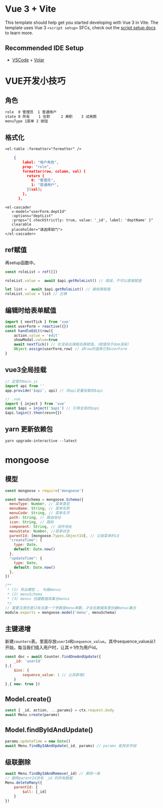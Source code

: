 # Vue 3 + Vite

This template should help get you started developing with Vue 3 in Vite. The template uses Vue 3 `<script setup>` SFCs, check out the [script setup docs](https://v3.vuejs.org/api/sfc-script-setup.html#sfc-script-setup) to learn more.

## Recommended IDE Setup

- [VSCode](https://code.visualstudio.com/) + [Volar](https://marketplace.visualstudio.com/items?itemName=johnsoncodehk.volar)

# VUE开发小技巧

## 角色

~~~txt
role  0 管理员  1 普通用户
state 0 所有    1 在职     2 离职    3 试用期
menuType 1菜单 2 按钮
~~~

## 格式化

~~~txt
<el-table :formatter="formatter" />
~~~

~~~json
	{
        label: "用户角色",
        prop: "role",
        formatter(row, column, val) {
          return {
            0: "管理员",
            1: "普通用户",
          }[val];
        },
      },
~~~

~~~vue
<el-cascader
   v-model="userForm.deptId"
   :options="deptList"
   :props="{ checkStrictly: true, value: '_id', label: 'deptName' }"
   clearable
   placeholder="请选择部门">
</el-cascader>
~~~

## ref赋值

再setup函数中。

~~~js
const roleList = ref([])

roleList.value =  await $api.getRoleList() // 错误，不可以直接赋值

let list =  await $api.getRoleList() // 接收再赋值
roleList.value = list // 正确
~~~

## 编辑时给表单赋值

~~~js
import { nextTick } from 'vue'
const userForm = reactive({})
const handleEdit(row){
    action.value = 'edit'
    showModal.value=true
    await nextTick() // 在渲染出弹框后再赋值。（赋值快于dom渲染）
    Object.assign(userForm,row) // 讲row的值拷贝到userForm
}
~~~

## vue3全局挂载

~~~js
// 这里时main.js
import api from ''
app.provide('$api', api) // 将api变量挂载到$api
~~~

~~~js
// .vue
import { inject } from 'vue'
const $api = inject('$api') // 引用全局的$api
$api.login().then(res=>{})
~~~

## yarn 更新依赖包

`yarn upgrade-interactive --latest`

# mongoose

## 模型

~~~js
const mongoose = require('mongoose')

const menuSchema = mongoose.Schema({
  menuType: Number, // 菜单类型
  menuName: String, // 菜单名称
  menuCode: String, // 菜单名字
  path: String, // 路由地址
  icon: String, // 图标
  component: String, // 组件地址
  menuState: Number, //菜单状态
  parentId: [mongoose.Types.ObjectId], // 父级菜单的id
  "createTime": {
    type: Date,
    default: Date.now()
  },
  "updateTime": {
    type: Date,
    default: Date.now()
  },
})

/**
 * (1) 导出模型 ， 叫做menus
 * (2) menuSchema
 * (3) menus 创建数据库集合menus
 */
// 需要注意的是只有当第一个参数是menu单数，才会在数据库里创建menus集合
module.exports = mongoose.model('menu', menuSchema)
~~~



## 主键递增

新建`counters`表。里面存放`userId`和`sequence_value`。其中sequence_value从1开始，每当我们插入用户时，让其＋1作为用户id。

~~~js
const doc = await Counter.findOneAndUpdate({
    _id: 'userId'
},{
    $inc: {
        sequence_value: 1 // 让其新增1
    }
},{ new: true })
~~~

## Model.create()

~~~js
const { _id, action, ...params} = ctx.request.body
await Menu.create(params)
~~~

## Model.findByIdAndUpdate()

~~~js
params.updateTime = new Date()
await Menu.findByIdAndUpdate(_id, params) // params 是其余字段
~~~

## 级联删除

~~~js
await Menu.findByIdAndRemove(_id) // 删除一条
// 删除parentId含有 _id 的所有数据
Menu.deleteMany({
    parentId: {
        $all: [_id]
    }
})
~~~





